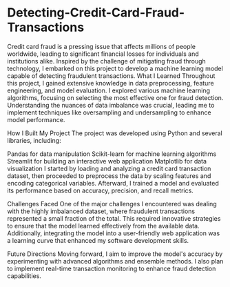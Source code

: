 # Detecting-Credit-Card-Fraud-Transactions
Credit card fraud is a pressing issue that affects millions of people worldwide, leading to significant financial losses for individuals and institutions alike. Inspired by the challenge of mitigating fraud through technology, I embarked on this project to develop a machine learning model capable of detecting fraudulent transactions.
What I Learned
Throughout this project, I gained extensive knowledge in data preprocessing, feature engineering, and model evaluation. I explored various machine learning algorithms, focusing on selecting the most effective one for fraud detection. Understanding the nuances of data imbalance was crucial, leading me to implement techniques like oversampling and undersampling to enhance model performance.

How I Built My Project
The project was developed using Python and several libraries, including:

Pandas for data manipulation
Scikit-learn for machine learning algorithms
Streamlit for building an interactive web application
Matplotlib for data visualization
I started by loading and analyzing a credit card transaction dataset, then proceeded to preprocess the data by scaling features and encoding categorical variables. Afterward, I trained a model and evaluated its performance based on accuracy, precision, and recall metrics.

Challenges Faced
One of the major challenges I encountered was dealing with the highly imbalanced dataset, where fraudulent transactions represented a small fraction of the total. This required innovative strategies to ensure that the model learned effectively from the available data. Additionally, integrating the model into a user-friendly web application was a learning curve that enhanced my software development skills.

Future Directions
Moving forward, I aim to improve the model's accuracy by experimenting with advanced algorithms and ensemble methods. I also plan to implement real-time transaction monitoring to enhance fraud detection capabilities.
